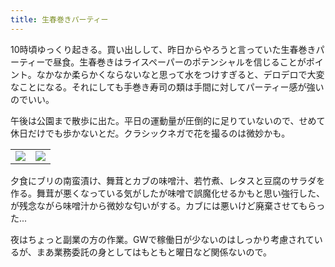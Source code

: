 ```yaml
---
title: 生春巻きパーティー
---
```


10時頃ゆっくり起きる。買い出しして、昨日からやろうと言っていた生春巻きパーティーで昼食。生春巻きはライスペーパーのポテンシャルを信じることがポイント。なかなか柔らかくならないなと思って水をつけすぎると、デロデロで大変なことになる。それにしても手巻き寿司の類は手間に対してパーティー感が強いのでいい。

午後は公園まで散歩に出た。平日の運動量が圧倒的に足りていないので、せめて休日だけでも歩かないとだ。クラシックネガで花を撮るのは微妙かも。

<table>
  <tr>
    <td><img src="https://photos.apkas.net/medium/2025/04/27/FX160128.webp" /></td>
    <td><img src="https://photos.apkas.net/medium/2025/04/27/FX160130.webp" /></td>
  </tr>
</table>

夕食にブリの南蛮漬け、舞茸とカブの味噌汁、若竹煮、レタスと豆腐のサラダを作る。舞茸が悪くなっている気がしたが味噌で誤魔化せるかもと思い強行した、が残念ながら味噌汁から微妙な匂いがする。カブには悪いけど廃棄させてもらった...

夜はちょっと副業の方の作業。GWで稼働日が少ないのはしっかり考慮されているが、まあ業務委託の身としてはもともと曜日など関係ないので。
